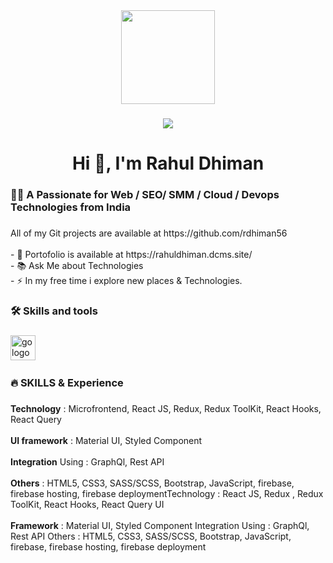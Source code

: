 <div align="center">
  <img height="150" src="https://camo.githubusercontent.com/62da68eb62b1e5f175f7d1f0191dd89a653d7908feb22d37d4a0ab07365d6791/68747470733a2f2f6d656469612e67697068792e636f6d2f6d656469612f4d3967624264396e6244724f5475314d71782f67697068792e676966"  />
</div>

###

<div align="center">
  <img src="https://visitor-badge.laobi.icu/badge?page_id=maurodesouza.maurodesouza&"  />
</div>

###

<h1 align="center">Hi 👋,  I'm Rahul Dhiman</h1>

###

<h3 align="left">👩‍💻 A Passionate for Web / SEO/ SMM / Cloud / Devops Technologies from India</h3>

###

<p align="left">
  All of my Git projects are available at https://github.com/rdhiman56
  <br><br>- 
  🔭  Portofolio is available at https://rahuldhiman.dcms.site/ <br>- 📚 Ask Me about Technologies<br>- ⚡ In my free time i explore new places & Technologies.</p>

###

<h3 align="left">🛠 Skills and tools</h3>

###

<div align="left">
  <img src="https://encrypted-tbn0.gstatic.com/images?q=tbn:ANd9GcQc2Y2gmQB5zuaBd1AfN_AyEgoTgxPF65i7GwlvrbnnP_RUlubieG19WFnonCtS4ZfAox4&usqp=CAU" height="40" alt="go logo"  />
  <img width="12" />
</div>

###

<h3 align="left">🔥  SKILLS & Experience</h3>

###
<b>Technology</b> : Microfrontend, React JS, Redux, Redux ToolKit, React Hooks, React Query
 <br><br>
<b>UI framework</b> : Material UI, Styled Component
 <br><br>
<b>Integration</b> Using : GraphQl, Rest API
 <br><br>
<b>Others</b> : HTML5, CSS3, SASS/SCSS, Bootstrap, JavaScript, firebase, firebase hosting, firebase deploymentTechnology : React JS, Redux , Redux ToolKit, React Hooks, React Query UI 
 <br><br>
<b>Framework</b> : Material UI, Styled Component Integration Using : GraphQl, Rest API Others : HTML5, CSS3, SASS/SCSS, Bootstrap, JavaScript, firebase, firebase hosting, firebase deployment

###
